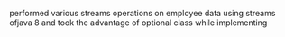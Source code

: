 performed various streams operations on employee data using streams ofjava 8 and took the advantage of optional class while implementing
